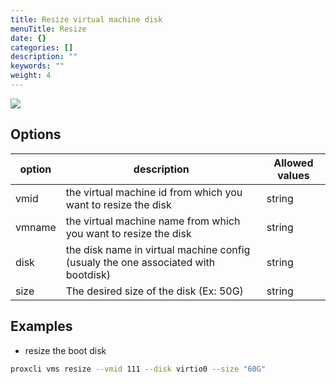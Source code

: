 ```yaml
---
title: Resize virtual machine disk
menuTitle: Resize
date: {}
categories: []
description: ""
keywords: ""
weight: 4
---
```


![](/images/proxcli_vms_resize_help.png)

## Options

|option|description|Allowed values|
|---|---|---|
|vmid|the virtual machine id from which you want to resize the disk|string|
|vmname|the virtual machine name from which you want to resize the disk |string|
|disk|the disk name in virtual machine config (usualy the one associated with bootdisk)|string|
|size|The desired size of the disk (Ex: 50G)|string|

## Examples

- resize the boot disk

```bash
proxcli vms resize --vmid 111 --disk virtio0 --size "60G"
```
